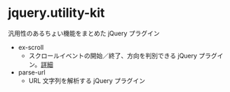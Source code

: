 jquery.utility-kit
==================

汎用性のあるちょい機能をまとめた jQuery プラグイン

- ex-scroll
	- スクロールイベントの開始／終了、方向を判別できる jQuery プラグイン。[詳細](http://www.cyokodog.net/blog/ex-scroll-doc/)
- parse-url
	- URL 文字列を解析する jQuery プラグイン

